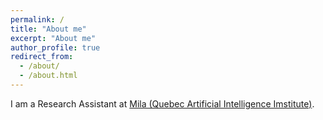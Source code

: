 ```yaml
---
permalink: /
title: "About me"
excerpt: "About me"
author_profile: true
redirect_from: 
  - /about/
  - /about.html
---
```


I am a Research Assistant at [Mila (Quebec Artificial Intelligence Imstitute)](https://mila.quebec/en/).